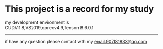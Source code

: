 # This project is a record for my study

my development environment is CUDA11.8,VS2019,opnecv4.9,Tensorrt8.6.0.1

---

if have any question please contact with my email.907181833@qq.com 